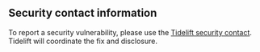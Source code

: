 ## Security contact information

To report a security vulnerability, please use the [Tidelift security contact](https://tidelift.com/security). Tidelift will coordinate the fix and disclosure.
